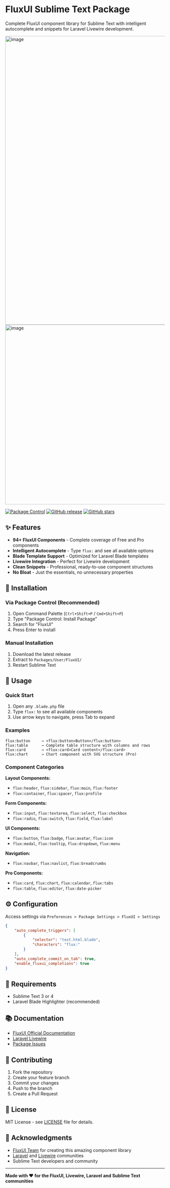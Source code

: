 # FluxUI Sublime Text Package

Complete FluxUI component library for Sublime Text with intelligent autocomplete and snippets for Laravel Livewire development.

<img width="1180" height="909" alt="image" src="https://github.com/user-attachments/assets/aade8905-bc45-4092-b9c6-a3ea68866b0a" />

<img width="642" height="566" alt="image" src="https://github.com/user-attachments/assets/a8b702ac-99c0-47a3-a9c8-9572567c059f" />





[![Package Control](https://img.shields.io/packagecontrol/dt/FluxUI?style=flat-square)](https://packagecontrol.io/packages/FluxUI)
[![GitHub release](https://img.shields.io/github/release/claudiodaud/fluxui-sublime-package.svg?style=flat-square)](https://github.com/claudiodaud/fluxui-sublime-package/releases)
[![GitHub stars](https://img.shields.io/github/stars/claudiodaud/fluxui-sublime-package.svg?style=flat-square)](https://github.com/claudiodaud/fluxui-sublime-package/stargazers)

## ✨ Features

- **94+ FluxUI Components** - Complete coverage of Free and Pro components
- **Intelligent Autocomplete** - Type `flux:` and see all available options
- **Blade Template Support** - Optimized for Laravel Blade templates
- **Livewire Integration** - Perfect for Livewire development
- **Clean Snippets** - Professional, ready-to-use component structures
- **No Bloat** - Just the essentials, no unnecessary properties

## 🚀 Installation

### Via Package Control (Recommended)

1. Open Command Palette (`Ctrl+Shift+P` / `Cmd+Shift+P`)
2. Type "Package Control: Install Package"
3. Search for "FluxUI"
4. Press Enter to install

### Manual Installation

1. Download the latest release
2. Extract to `Packages/User/FluxUI/`
3. Restart Sublime Text

## 📝 Usage

### Quick Start

1. Open any `.blade.php` file
2. Type `flux:` to see all available components
3. Use arrow keys to navigate, press Tab to expand

### Examples

```blade
flux:button     → <flux:button>Button</flux:button>
flux:table      → Complete table structure with columns and rows
flux:card       → <flux:card>Card content</flux:card>
flux:chart      → Chart component with SVG structure (Pro)
```

### Component Categories

**Layout Components:**
- `flux:header`, `flux:sidebar`, `flux:main`, `flux:footer`
- `flux:container`, `flux:spacer`, `flux:profile`

**Form Components:**
- `flux:input`, `flux:textarea`, `flux:select`, `flux:checkbox`
- `flux:radio`, `flux:switch`, `flux:field`, `flux:label`

**UI Components:**
- `flux:button`, `flux:badge`, `flux:avatar`, `flux:icon`
- `flux:modal`, `flux:tooltip`, `flux:dropdown`, `flux:menu`

**Navigation:**
- `flux:navbar`, `flux:navlist`, `flux:breadcrumbs`

**Pro Components:**
- `flux:card`, `flux:chart`, `flux:calendar`, `flux:tabs`
- `flux:table`, `flux:editor`, `flux:date-picker`

## ⚙️ Configuration

Access settings via `Preferences > Package Settings > FluxUI > Settings`

```json
{
    "auto_complete_triggers": [
        {
            "selector": "text.html.blade",
            "characters": "flux:"
        }
    ],
    "auto_complete_commit_on_tab": true,
    "enable_fluxui_completions": true
}
```

## 🎯 Requirements

- Sublime Text 3 or 4
- Laravel Blade Highlighter (recommended)

## 📚 Documentation

- [FluxUI Official Documentation](https://fluxui.dev)
- [Laravel Livewire](https://livewire.laravel.com)
- [Package Issues](https://github.com/claudiodaud/fluxui-sublime-package/issues)

## 🤝 Contributing

1. Fork the repository
2. Create your feature branch
3. Commit your changes
4. Push to the branch
5. Create a Pull Request

## 📄 License

MIT License - see [LICENSE](LICENSE) file for details.

## 🙏 Acknowledgments

- [FluxUI Team](https://fluxui.dev) for creating this amazing component library
- [Laravel](https://laravel.com) and [Livewire](https://livewire.laravel.com) communities
- Sublime Text developers and community

---

**Made with ❤️ for the FluxUI, Livewire, Laravel and Sublime Text communities**
